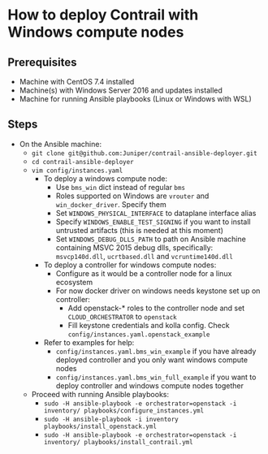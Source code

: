 # How to deploy Contrail with Windows compute nodes

## Prerequisites

* Machine with CentOS 7.4 installed
* Machine(s) with Windows Server 2016 and updates installed
* Machine for running Ansible playbooks (Linux or Windows with WSL)

## Steps

* On the Ansible machine:
  * `git clone git@github.com:Juniper/contrail-ansible-deployer.git`
  * `cd contrail-ansible-deployer`
  * `vim config/instances.yaml`
    * To deploy a windows compute node:
      * Use `bms_win` dict instead of regular `bms`
      * Roles supported on Windows are `vrouter` and `win_docker_driver`. Specify them
      * Set `WINDOWS_PHYSICAL_INTERFACE` to dataplane interface alias
      * Specify `WINDOWS_ENABLE_TEST_SIGNING` if you want to install untrusted artifacts (this is needed at this moment)
      * Set `WINDOWS_DEBUG_DLLS_PATH` to path on Ansible machine containing MSVC 2015 debug dlls, specifically: `msvcp140d.dll`, `ucrtbased.dll` and `vcruntime140d.dll`
    * To deploy a controller for windows compute nodes:
      * Configure as it would be a controller node for a linux ecosystem
      * For now docker driver on windows needs keystone set up on controller:
        * Add openstack-* roles to the controller node and set `CLOUD_ORCHESTRATOR` to `openstack`
        * Fill keystone credentials and kolla config. Check `config/instances.yaml.openstack_example`
    * Refer to examples for help:
      * `config/instances.yaml.bms_win_example` if you have already deployed controller and you only want windows compute nodes
      * `config/instances.yaml.bms_win_full_example` if you want to deploy controller and windows compute nodes together
  * Proceed with running Ansible playbooks:
    * `sudo -H ansible-playbook -e orchestrator=openstack -i inventory/ playbooks/configure_instances.yml`
    * `sudo -H ansible-playbook -i inventory playbooks/install_openstack.yml`
    * `sudo -H ansible-playbook -e orchestrator=openstack -i inventory/ playbooks/install_contrail.yml`